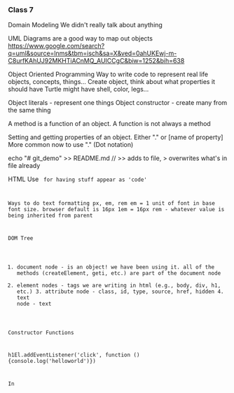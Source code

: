 ### Class 7

Domain Modeling
  We didn't really talk about anything

UML Diagrams are a good way to map out objects
https://www.google.com/search?q=uml&source=lnms&tbm=isch&sa=X&ved=0ahUKEwj-m-C8urfKAhUJ92MKHTiACnMQ_AUICCgC&biw=1252&bih=638


Object Oriented Programming
  Way to write code to represent real life objects, concepts, things...
  Create object, think about what properties it should have
  Turtle might have shell, color, legs...

  Object literals - represent one things
  Object constructor - create many from the same thing

A method is a function of an object. A function is not always a method

Setting and getting properties of an object. Either "." or [name of property]
  More common now to use "." (Dot notation)

echo "# git_demo" >> README.md      // >> adds to file, > overwrites what's in file already

HTML
  Use <code> for having stuff appear as 'code'

Ways to do text formatting
  px, em, rem
  em = 1 unit of font in base font size. browser default is 16px
  1em = 16px
  rem - whatever value is being inherited from parent


DOM Tree
  1. document node - is an object! we have been using it. all of the methods (createElement, geti, etc.) are part of the document node
  2. element nodes - tags we are writing in html (e.g., body, div, h1, etc.)
    3. attribute node - class, id, type, source, href, hidden
    4. text node - text




Constructor Functions



h1El.addEventListener('click', function () {console.log('helloworld')})



In
